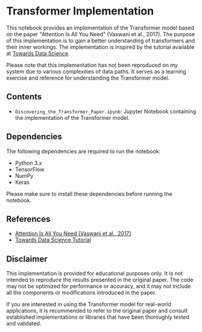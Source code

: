 # Transformer Implementation

This notebook provides an implementation of the Transformer model based on the paper "Attention Is All You Need" (Vaswani et al., 2017). The purpose of this implementation is to gain a better understanding of transformers and their inner workings. The implementation is inspired by the tutorial available at [Towards Data Science](https://towardsdatascience.com/attention-is-all-you-need-discovering-the-transformer-paper-73e5ff5e0634).

Please note that this implementation has not been reproduced on my system due to various complexities of data paths. It serves as a learning exercise and reference for understanding the Transformer model.


## Contents

- `Discovering_the_Transformer_Paper.ipynb`: Jupyter Notebook containing the implementation of the Transformer model.

## Dependencies

The following dependencies are required to run the notebook:

- Python 3.x
- TensorFlow
- NumPy
- Keras

Please make sure to install these dependencies before running the notebook.


## References

- [Attention Is All You Need (Vaswani et al., 2017)](https://arxiv.org/abs/1706.03762)
- [Towards Data Science Tutorial](https://towardsdatascience.com/attention-is-all-you-need-discovering-the-transformer-paper-73e5ff5e0634)

## Disclaimer

This implementation is provided for educational purposes only. It is not intended to reproduce the results presented in the original paper. The code may not be optimized for performance or accuracy, and it may not include all the components or modifications introduced in the paper.

If you are interested in using the Transformer model for real-world applications, it is recommended to refer to the original paper and consult established implementations or libraries that have been thoroughly tested and validated.
